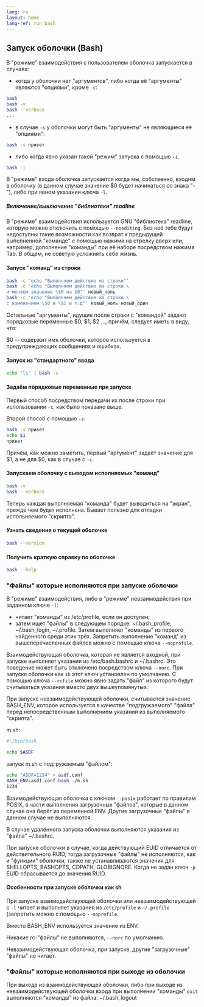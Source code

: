 ```yaml
---
lang: ru
layout: home
lang-ref: run_bash
---
```


## Запуск оболочки (Bash)

В "режиме" взаимодействия с пользователем оболочка запускается в случаях:

* когда у оболочки нет "аргументов", либо когда её "аргументы" являются
  "опциями", кроме `-c`:

```bash
bash
bash -v
bash --verbose
...
```

* в случае `-s` у оболочки могут быть "аргументы" не являющиеся её "опциями":

```bash
bash -s привет
```

* либо когда явно указан такой "режим" запуска с помощью `-i`.

```bash
bash -i
```

В "режиме" входа оболочка запускается когда мы, собственно, входим в оболочку
(в данном случае значение $0 будет начинаться со знака "-"), либо при явном
указании ключа `-l`.

##### Включение/выключение "библиотеки" readline

В "режиме" взаимодействия используется GNU "библиотека" readline, которую можно
отключить с помощью `--noediting`. Без неё тебе будут недоступны такие
возможности как возврат к предыдущей выполненной "команде" с помощью нажима на
стрелку вверх или, например, дополнение "команды" при её наборе посредством
нажима Tab. В общем, не советую усложнять себе жизнь.

#### Запуск "команд" из строки

```bash
bash -c 'echo "Выполняем действие из строки"'
bash -c 'echo "Выполняем действие из строки \
и меняем значение \$0 на $0"' новый_ноль
bash -c 'echo "Выполняем действие из строки \
с изменением \$0 и \$1 и т.д"' новый_ноль новый_один
```

Остальные "аргументы", идущие после строки с "командой" задают порядковые
переменные $0, $1, $2 ..., причём, следует иметь в виду, что:

$0 -- содержит имя оболочки, которое используется в предупреждающих сообщениях и
ошибках.

#### Запуск из "стандартного" ввода

```bash
echo "ls" | bash -s
```

#### Задаём порядковые переменные при запуске

Первый способ посредством передачи их после строки при использовании `-c`, как
было показано выше.

Второй способ с помощью `-s`:

```bash
bash -s привет
echo $1
привет
```

Причём, как можно заметить, первый "аргумент" задаёт значение для $1, а не для
$0, как в случае с `-c`.

#### Запускаем оболочку с выводом исполняемых "команд"

```bash
bash -v
bash --verbose
```

Теперь каждая выполняемая "команда" будет выводиться на "экран", прежде чем
будет исполнена. Бывает полезно для отладки испольняемого "скрипта".

#### Узнать сведения о текущей оболочке

```bash
bash --version
```

#### Получить краткую справку по оболочке

```bash
bash --help
```

### "Файлы" которые исполняются при запуске оболочки

В "режиме" взаимодействия, либо в "режиме" невзаимодействия при заданном ключе
`-l`:

* читает "команды" из /etc/profile, если он доступен;
* затем ищет "файлы" в следующем порядке:  ~/.bash_profile, ~/.bash_login, ~/.profile.
  Затем выполняет "команды" из первого найденного среди этих трёх. Запретить
  выполнение "команд" из вышеперечисленных файлов можно с помощью ключа `--noprofile`.

Взаимодействующая оболочка, которая не является входной, при запуске выполняет
указания из /etc/bash.bashrc и ~/.bashrc. Это поведение может быть отключено
посредством ключа `--norc`. При запуске оболочки как `sh` этот ключ установлен
по умолчанию. С помощью ключа `--rcfile` можно явно задать "файл" из которого
будут считываться указания вместо двух вышеупомянутых.

При запуске невзаимодействующей оболочки, считывается значение BASH_ENV, которое
используется в качестве "подгружаемого" "файла" перед непосредственным выполнением
указаний из выполняемого "скрипта".

m.sh:

```bash
#!/bin/bash

echo $ASDF
```

запуск m.sh с подгружаемым "файлом":

```bash
echo "ASDF=1234" > asdf.conf
BASH_ENV=asdf.conf bash ./m.sh
1234
```
Взаимодействующая оболочка с ключом `--posix` работает по правилам POSIX, в
части выполнения загрузочных "файлов", которые в данном случае она берёт из
переменной ENV. Другие загрузочные "файлы" в данном случае не выполняются.

В случае удалённого запуска оболочки выполняются указания из "файла" ~/.bashrc.

При запуске оболочки в случае, когда действующий EUID отличается от
действительного RUID, тогда загрузочные "файлы" не исполняются, как и "функции"
оболочки, также не устанавливаются значения для SHELLOPTS, BASHOPTS,
CDPATH, GLOBIGNORE. Когда не задан ключ `-p` EUID сбрасывается до значения RUID.

#### Особенности при запуске оболочки как sh

При запуске взаимодействующей оболочки или невзаимодействующей с `-l` читает и
выполняет указания из `/etc/profile` и `~/.profile` (запретить можно с помощью
`--noprofile`.

Вместо BASH_ENV используется значение из ENV.

Никакие rc-"файлы" не выполняются, `--norc` по умолчанию.

Невзаимодействующая оболочка, при запуске, другие "загрузочные" "файлы" не читает.

### "Файлы" которые исполняются при выходе из оболочки

При выходе из взаимодействующей оболочки, либо при выходе из невзаимодействующей
оболочки входа при выполнении "команды" `exit` выполняются "команды" из файла:
~/.bash_logout

